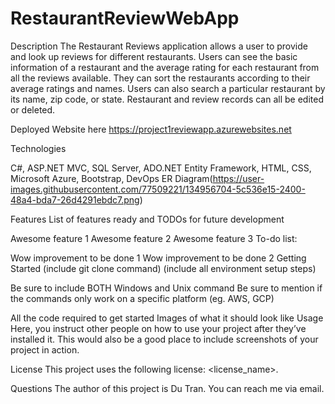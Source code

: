 # RestaurantReviewWebApp

Description
The Restaurant Reviews application allows a user to provide and look up reviews for different restaurants. Users can see the basic information of a restaurant and the average rating for each restaurant from all the reviews available. They can sort the restaurants according to their average ratings and names. Users can also search a particular restaurant by its name, zip code, or state. Restaurant and review records can all be edited or deleted.

Deployed Website here
https://project1reviewapp.azurewebsites.net

Technologies

C#, 
ASP.NET MVC, 
SQL Server, 
ADO.NET Entity Framework, 
HTML, CSS, 
Microsoft Azure, Bootstrap, DevOps
ER Diagram(https://user-images.githubusercontent.com/77509221/134956704-5c536e15-2400-48a4-bda7-26d4291ebdc7.png)

Features
List of features ready and TODOs for future development

Awesome feature 1
Awesome feature 2
Awesome feature 3
To-do list:

Wow improvement to be done 1
Wow improvement to be done 2
Getting Started
(include git clone command) (include all environment setup steps)

Be sure to include BOTH Windows and Unix command
Be sure to mention if the commands only work on a specific platform (eg. AWS, GCP)

All the code required to get started
Images of what it should look like
Usage
Here, you instruct other people on how to use your project after they’ve installed it. This would also be a good place to include screenshots of your project in action.


License
This project uses the following license: <license_name>.

Questions
The author of this project is Du Tran. You can reach me via email. 
